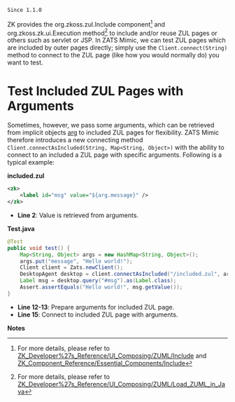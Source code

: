 

`Since 1.1.0`

ZK provides the <javadoc>org.zkoss.zul.Include</javadoc> component[^1]
and
<javadoc method="createComponents(String, Component, Map)">org.zkoss.zk.ui.Execution</javadoc>
method[^2] to include and/or reuse ZUL pages or others such as servlet
or JSP. In ZATS Mimic, we can test ZUL pages which are included by outer
pages directly; simply use the `Client.connect(String)` method to
connect to the ZUL page (like how you would normally do) you want to
test.

# Test Included ZUL Pages with Arguments

Sometimes, however, we pass some arguments, which can be retrieved from
implicit objects
[arg](ZUML_Reference/EL_Expressions/Implicit_Objects/arg) to
included ZUL pages for flexibility. ZATS Mimic therefore introduces a
new connecting method
`Client.connectAsIncluded(String, Map<String, Object>)` with the ability
to connect to an included a ZUL page with specific arguments. Following
is a typical example:

**included.zul**

``` xml
<zk>
    <label id="msg" value="${arg.message}" />
</zk>
```

- **Line 2**: Value is retrieved from arguments.

**Test.java**

``` java
@Test
public void test() {
    Map<String, Object> args = new HashMap<String, Object>();
    args.put("message", "Hello world!");
    Client client = Zats.newClient();
    DesktopAgent desktop = client.connectAsIncluded("/included.zul", args);
    Label msg = desktop.query("#msg").as(Label.class);
    Assert.assertEquals("Hello world!", msg.getValue());
}
```

- **Line 12-13**: Prepare arguments for included ZUL page.
- **Line 15**: Connect to included ZUL page with arguments.

**Notes**

<references/>

 

[^1]: For more details, please refer to
    [ZK_Developer%27s_Reference/UI_Composing/ZUML/Include](ZK_Developer%27s_Reference/UI_Composing/ZUML/Include)
    and
    [ZK_Component_Reference/Essential_Components/Include](ZK_Component_Reference/Essential_Components/Include)

[^2]: For more details, please refer to
    [ZK_Developer%27s_Reference/UI_Composing/ZUML/Load_ZUML_in_Java](ZK_Developer%27s_Reference/UI_Composing/ZUML/Load_ZUML_in_Java)
